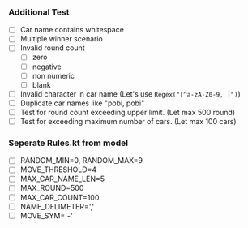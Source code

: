 ### Additional Test
- [ ] Car name contains whitespace
- [ ] Multiple winner scenario
- [ ] Invalid round count
  - [ ] zero
  - [ ] negative
  - [ ] non numeric
  - [ ] blank
- [ ] Invalid character in car name (Let's use `Regex("[^a-zA-Z0-9, ]")`)
- [ ] Duplicate car names like "pobi, pobi"
- [ ] Test for round count exceeding upper limit. (Let max 500 round)
- [ ] Test for exceeding maximum number of cars. (Let max 100 cars)

### Seperate Rules.kt from model
- [ ] RANDOM_MIN=0, RANDOM_MAX=9
- [ ] MOVE_THRESHOLD=4
- [ ] MAX_CAR_NAME_LEN=5
- [ ] MAX_ROUND=500
- [ ] MAX_CAR_COUNT=100
- [ ] NAME_DELIMETER=','
- [ ] MOVE_SYM='-'